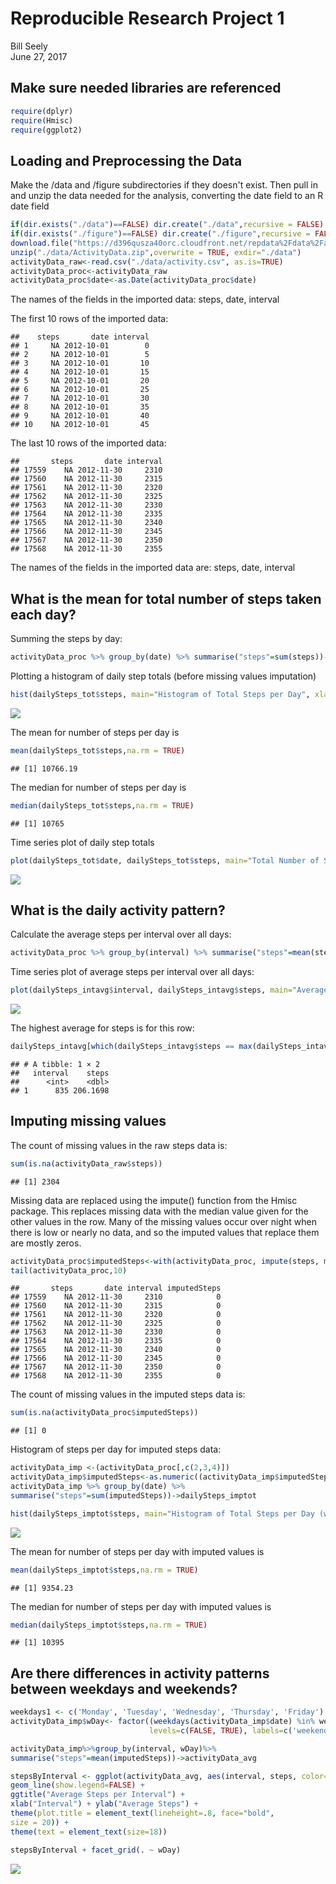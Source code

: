 # Reproducible Research Project 1
Bill Seely  
June 27, 2017  
## Make sure needed libraries are referenced


```r
require(dplyr)
require(Hmisc)
require(ggplot2)
```

## Loading and Preprocessing the Data

Make the /data and /figure subdirectories if they doesn't exist.
Then pull in and unzip the data needed for the analysis,
converting the date field to an R date field



```r
if(dir.exists("./data")==FALSE) dir.create("./data",recursive = FALSE)
if(dir.exists("./figure")==FALSE) dir.create("./figure",recursive = FALSE)
download.file("https://d396qusza40orc.cloudfront.net/repdata%2Fdata%2Factivity.zip", destfile="./data/ActivityData.zip")
unzip("./data/ActivityData.zip",overwrite = TRUE, exdir="./data")
activityData_raw<-read.csv("./data/activity.csv", as.is=TRUE)
activityData_proc<-activityData_raw
activityData_proc$date<-as.Date(activityData_proc$date)
```

The names of the fields in the imported data:
steps, date, interval

The first 10 rows of the imported data:

```
##    steps       date interval
## 1     NA 2012-10-01        0
## 2     NA 2012-10-01        5
## 3     NA 2012-10-01       10
## 4     NA 2012-10-01       15
## 5     NA 2012-10-01       20
## 6     NA 2012-10-01       25
## 7     NA 2012-10-01       30
## 8     NA 2012-10-01       35
## 9     NA 2012-10-01       40
## 10    NA 2012-10-01       45
```

The last 10 rows of the imported data:

```
##       steps       date interval
## 17559    NA 2012-11-30     2310
## 17560    NA 2012-11-30     2315
## 17561    NA 2012-11-30     2320
## 17562    NA 2012-11-30     2325
## 17563    NA 2012-11-30     2330
## 17564    NA 2012-11-30     2335
## 17565    NA 2012-11-30     2340
## 17566    NA 2012-11-30     2345
## 17567    NA 2012-11-30     2350
## 17568    NA 2012-11-30     2355
```

The names of the fields in the imported data are:
steps, date, interval

## What is the mean for total number of steps taken each day?

Summing the steps by day:

```r
activityData_proc %>% group_by(date) %>% summarise("steps"=sum(steps))->dailySteps_tot
```

Plotting a histogram of daily step totals (before missing values imputation)

```r
hist(dailySteps_tot$steps, main="Histogram of Total Steps per Day", xlab = "Steps")
```

![](PA1_template_files/figure-html/plot1-1.png)<!-- -->




The mean for number of steps per day is

```r
mean(dailySteps_tot$steps,na.rm = TRUE)
```

```
## [1] 10766.19
```
The median for number of steps per day is

```r
median(dailySteps_tot$steps,na.rm = TRUE)
```

```
## [1] 10765
```

Time series plot of daily step totals

```r
plot(dailySteps_tot$date, dailySteps_tot$steps, main="Total Number of Steps per Day", xlab="Date", ylab="Steps", type="b")
```

![](PA1_template_files/figure-html/plot2-1.png)<!-- -->



## What is the daily activity pattern?

Calculate the average steps per interval over all days:


```r
activityData_proc %>% group_by(interval) %>% summarise("steps"=mean(steps, na.rm=TRUE))->dailySteps_intavg
```


Time series plot of average steps per interval over all days:


```r
plot(dailySteps_intavg$interval, dailySteps_intavg$steps, main="Average Steps per Interval", xlab="Interval", ylab="Avg. Steps for Interval", type="l", col="red")
```

![](PA1_template_files/figure-html/plot3-1.png)<!-- -->



The highest average for steps is for this row:

```r
dailySteps_intavg[which(dailySteps_intavg$steps == max(dailySteps_intavg$steps, na.rm=TRUE)), ]
```

```
## # A tibble: 1 × 2
##   interval    steps
##      <int>    <dbl>
## 1      835 206.1698
```


## Imputing missing values

The count of missing values in the raw steps data is:

```r
sum(is.na(activityData_raw$steps))
```

```
## [1] 2304
```

Missing data are replaced using the impute() function from the Hmisc package.
This replaces missing data with the median value given for the other values in the row. Many of the missing values occur over night when there is low or nearly no data, and so the imputed values that replace them are mostly zeros. 


```r
activityData_proc$imputedSteps<-with(activityData_proc, impute(steps, median))
tail(activityData_proc,10)
```

```
##       steps       date interval imputedSteps
## 17559    NA 2012-11-30     2310            0
## 17560    NA 2012-11-30     2315            0
## 17561    NA 2012-11-30     2320            0
## 17562    NA 2012-11-30     2325            0
## 17563    NA 2012-11-30     2330            0
## 17564    NA 2012-11-30     2335            0
## 17565    NA 2012-11-30     2340            0
## 17566    NA 2012-11-30     2345            0
## 17567    NA 2012-11-30     2350            0
## 17568    NA 2012-11-30     2355            0
```

The count of missing values in the imputed steps data is:

```r
sum(is.na(activityData_proc$imputedSteps))
```

```
## [1] 0
```

Histogram of steps per day for imputed steps data:

```r
activityData_imp <-(activityData_proc[,c(2,3,4)])
activityData_imp$imputedSteps<-as.numeric((activityData_imp$imputedSteps))
activityData_imp %>% group_by(date) %>%
summarise("steps"=sum(imputedSteps))->dailySteps_imptot

hist(dailySteps_imptot$steps, main="Histogram of Total Steps per Day (w/ Imputed Missing Data)", xlab = "Steps")
```

![](PA1_template_files/figure-html/plot4-1.png)<!-- -->




The mean for number of steps per day with imputed values is

```r
mean(dailySteps_imptot$steps,na.rm = TRUE)
```

```
## [1] 9354.23
```
The median for number of steps per day with imputed values is

```r
median(dailySteps_imptot$steps,na.rm = TRUE)
```

```
## [1] 10395
```


## Are there differences in activity patterns between weekdays and weekends?


```r
weekdays1 <- c('Monday', 'Tuesday', 'Wednesday', 'Thursday', 'Friday')
activityData_imp$wDay<- factor((weekdays(activityData_imp$date) %in% weekdays1),
                               levels=c(FALSE, TRUE), labels=c('weekend', 'weekday'))
```


```r
activityData_imp%>%group_by(interval, wDay)%>%
summarise("steps"=mean(imputedSteps))->activityData_avg

stepsByInterval <- ggplot(activityData_avg, aes(interval, steps, color="red")) +
geom_line(show.legend=FALSE) +
ggtitle("Average Steps per Interval") +
xlab("Interval") + ylab("Average Steps") +
theme(plot.title = element_text(lineheight=.8, face="bold",
size = 20)) +
theme(text = element_text(size=18))

stepsByInterval + facet_grid(. ~ wDay)
```

![](PA1_template_files/figure-html/plot5-1.png)<!-- -->





